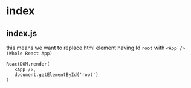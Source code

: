 # index

## index.js

this means we want to replace html element having Id `root` with `<App /> (Whole React App)`

```
ReactDOM.render(
   <App />,
   document.getElementById('root')
)

```


